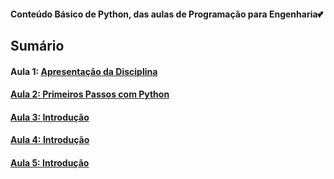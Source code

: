 <h4> Conteúdo Básico de Python, das aulas de Programação para Engenharia💕</h4>
<h2>Sumário</h2>
<h4>Aula 1: <a href="">Apresentação da Disciplina</h4>
<h4>Aula 2: <a href="https://github.com/MaineCalabrezi13/Programacao_Engenharia/tree/main/Aula%2006.03">Primeiros Passos com Python</h4>
<h4>Aula 3: <a href="https://github.com/MaineCalabrezi13/Programacao_Engenharia/tree/main/Aula%2006.03">Introdução</h4>
<h4>Aula 4: <a href="https://github.com/MaineCalabrezi13/Programacao_Engenharia/tree/main/Aula%2006.03">Introdução</h4>
<h4>Aula 5: <a href="https://github.com/MaineCalabrezi13/Programacao_Engenharia/tree/main/Aula%2006.03">Introdução</h4>

